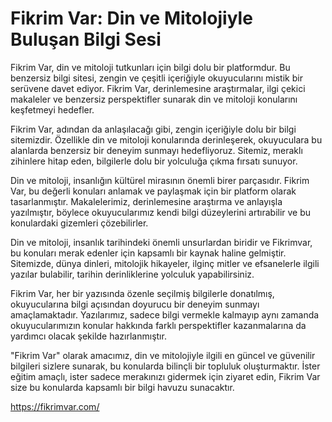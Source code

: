 # Fikrim Var: Din ve Mitolojiyle Buluşan Bilgi Sesi

Fikrim Var, din ve mitoloji tutkunları için bilgi dolu bir platformdur. Bu benzersiz bilgi sitesi, zengin ve çeşitli içeriğiyle okuyucularını mistik bir serüvene davet ediyor. Fikrim Var, derinlemesine araştırmalar, ilgi çekici makaleler ve benzersiz perspektifler sunarak din ve mitoloji konularını keşfetmeyi hedefler.

Fikrim Var, adından da anlaşılacağı gibi, zengin içeriğiyle dolu bir bilgi sitemizdir. Özellikle din ve mitoloji konularında derinleşerek, okuyuculara bu alanlarda benzersiz bir deneyim sunmayı hedefliyoruz. Sitemiz, meraklı zihinlere hitap eden, bilgilerle dolu bir yolculuğa çıkma fırsatı sunuyor.

Din ve mitoloji, insanlığın kültürel mirasının önemli birer parçasıdır. Fikrim Var, bu değerli konuları anlamak ve paylaşmak için bir platform olarak tasarlanmıştır. Makalelerimiz, derinlemesine araştırma ve anlayışla yazılmıştır, böylece okuyucularımız kendi bilgi düzeylerini artırabilir ve bu konulardaki gizemleri çözebilirler.

Din ve mitoloji, insanlık tarihindeki önemli unsurlardan biridir ve Fikrimvar, bu konuları merak edenler için kapsamlı bir kaynak haline gelmiştir. Sitemizde, dünya dinleri, mitolojik hikayeler, ilginç mitler ve efsanelerle ilgili yazılar bulabilir, tarihin derinliklerine yolculuk yapabilirsiniz.

Fikrim Var, her bir yazısında özenle seçilmiş bilgilerle donatılmış, okuyucularına bilgi açısından doyurucu bir deneyim sunmayı amaçlamaktadır. Yazılarımız, sadece bilgi vermekle kalmayıp aynı zamanda okuyucularımızın konular hakkında farklı perspektifler kazanmalarına da yardımcı olacak şekilde hazırlanmıştır.

"Fikrim Var" olarak amacımız, din ve mitolojiyle ilgili en güncel ve güvenilir bilgileri sizlere sunarak, bu konularda bilinçli bir topluluk oluşturmaktır. İster eğitim amaçlı, ister sadece merakınızı gidermek için ziyaret edin, Fikrim Var size bu konularda kapsamlı bir bilgi havuzu sunacaktır.

 
https://fikrimvar.com/
